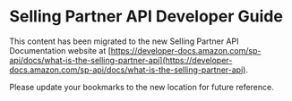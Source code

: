 Selling Partner API Developer Guide
=============================

This content has been migrated to the new Selling Partner API Documentation website at [https://developer-docs.amazon.com/sp-api/docs/what-is-the-selling-partner-api](https://developer-docs.amazon.com/sp-api/docs/what-is-the-selling-partner-api).

Please update your bookmarks to the new location for future reference.